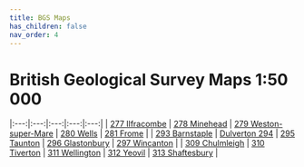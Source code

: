 ```yaml
---
title: BGS Maps
has_children: false
nav_order: 4
---
```


# British Geological Survey Maps 1:50 000

|:---:|:---:|:---:|:---:|:---:|
| [277 Ilfracombe](https://largeimages.bgs.ac.uk/iip/mapsportal.html?id=1001770) | [278 Minehead](https://largeimages.bgs.ac.uk/iip/mapsportal.html?id=1001771) | [279 Weston-super-Mare](https://largeimages.bgs.ac.uk/iip/mapsportal.html?id=1001772) | [280 Wells](/uri "Wells") | [281 Frome](/uri "Frome") |
| [293 Barnstaple](/uri "Barnstaple") | [Dulverton 294](https://largeimages.bgs.ac.uk/iip/mapsportal.html?id=1001786 "Dulverton") | [295 Taunton](https://largeimages.bgs.ac.uk/iip/mapsportal.html?id=1001787 "Taunton") | [296 Glastonbury](/uri "Glastonbury") | [297 Wincanton](/uri "Wincanton") |
| [309 Chulmleigh](/uri "Chulmleigh") | [310 Tiverton](/uri "Tiverton") | [311 Wellington](https://largeimages.bgs.ac.uk/iip/mapsportal.html?id=1001801 "Wellington") | [312 Yeovil](https://largeimages.bgs.ac.uk/iip/mapsportal.html?id=1001802 "Yeovil") | [313 Shaftesbury](/uri "Shaftesbury") |
